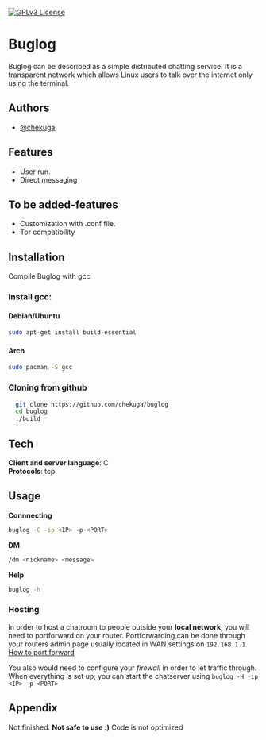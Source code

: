 [![GPLv3 License](https://img.shields.io/badge/License-GPL%20v3-yellow.svg)](https://github.com/chouilles/buglog/blob/main/LICENSE)


# Buglog

Buglog can be described as a simple distributed chatting service. It is a transparent network which allows Linux users to talk over the internet only using the terminal.


## Authors

- [@chekuga](https://www.github.com/chekuga)


## Features

- User run.
- Direct messaging

## To be added-features

- Customization with .conf file.
- Tor compatibility

## Installation

Compile Buglog with gcc 
### Install gcc:
#### Debian/Ubuntu
```bash
sudo apt-get install build-essential
```
#### Arch
```bash
sudo pacman -S gcc
```

### Cloning from github
```bash
  git clone https://github.com/chekuga/buglog
  cd buglog
  ./build
```

## Tech

**Client and server language**: C  
**Protocols**: tcp

## Usage

**Connnecting**
``` bash
buglog -C -ip <IP> -p <PORT>
```

**DM**
``` bash
/dm <nickname> <message>
```

**Help**
```bash
buglog -h 
``` 
 
 ### Hosting 
 
 In order to host a chatroom to people outside your **local network**, you will need to portforward on your router. Portforwarding can be done through your routers admin page usually located in WAN settings on `192.168.1.1`. [How to port forward](https://www.hellotech.com/guide/for/how-to-port-forward)

 You also would need to configure your *firewall* in order to let traffic through.
When everything is set up, you can start the chatserver using ```buglog -H -ip <IP> -p <PORT>```
## Appendix

Not finished. **Not safe to use :)** Code is not optimized

